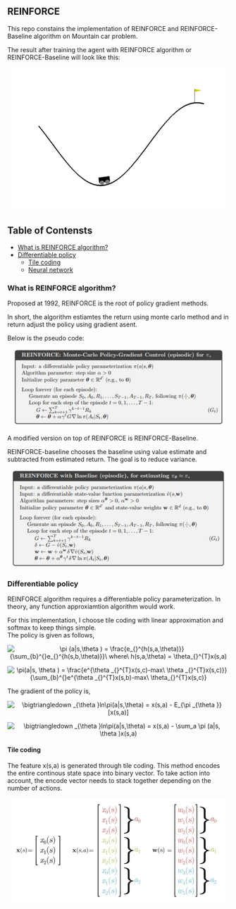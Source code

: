 ## REINFORCE
This repo constains the implementation of REINFORCE and REINFORCE-Baseline algorithm on Mountain car problem.

The result after training the agent with REINFORCE algorithm or REINFORCE-Baseline will look like this:

<p align="center">
<img src="./readme_gif/mountain_car_agent_eps7700.gif" width="488"/>
</p>


## Table of Contensts
* [What is REINFORCE algorithm?](#what-is-reinforce-algorithm)
* [Differentiable policy](#differentiable-policy)
    * [Tile coding](#tile-coding)
    * [Neural network](#neural-network)
### What is REINFORCE algorithm?

Proposed at 1992, REINFORCE is the root of policy gradient methods.  <br/>

In short, the algorithm estiamtes the return using monte carlo method and in return adjust the policy using gradient asent. <br/>

Below is the pseudo code:
<p align="center">
<img src="./readme_pic/REINFORCE.JPG" width="488"/>
</p>

A modified version on top of REINFORCE is REINFORCE-Baseline. <br/>

REINFORCE-baseline chooses the baseline using value estimate and subtracted from estimated return. The goal is to reduce variance. <br/>
<p align="center">
<img src="./readme_pic/REINFORCE_baseline.JPG" width="488"/>
</p>

### Differentiable policy

REINFORCE algorithm requires a differentiable policy parameterization. In theory, any function approxiamtion algorithm would work. <br/> 

For this implementation, I choose tile coding with linear approximation and softmax to keep things simple. <br/>
The policy is given as follows, <br/>
<p align="center">
<img src="https://latex.codecogs.com/svg.image?\pi&space;(a|s,\theta&space;)&space;=&space;\frac{e_{}^{h(s,a,\theta)}}{\sum_{b}^{}e_{}^{h(s,b,\theta)}}\&space;where\&space;h(s,a,\theta)&space;=&space;\theta_{}^{T}x(s,a)" title="\pi (a|s,\theta ) = \frac{e_{}^{h(s,a,\theta)}}{\sum_{b}^{}e_{}^{h(s,b,\theta)}}\ where\ h(s,a,\theta) = \theta_{}^{T}x(s,a)" />
</p>

<p align="center">
<img src="https://latex.codecogs.com/svg.image?\pi(a|s,&space;\theta&space;)&space;=&space;\frac{e^{\theta&space;_{}^{T}x(s,c)-max\&space;\theta&space;_{}^{T}x(s,c)}}{\sum_{b}^{}e^{\theta&space;_{}^{T}x(s,b)-max\&space;\theta_{}^{T}x(s,c)}" title="\pi(a|s, \theta ) = \frac{e^{\theta _{}^{T}x(s,c)-max\ \theta _{}^{T}x(s,c)}}{\sum_{b}^{}e^{\theta _{}^{T}x(s,b)-max\ \theta_{}^{T}x(s,c)}" />
</p>

The gradient of the policy is, <br/>
<p align="center">
<img src="https://latex.codecogs.com/svg.image?\bigtriangledown&space;_{\theta&space;}ln\pi(a|s,\theta)&space;=&space;x(s,a)&space;-&space;E_{\pi&space;_{\theta&space;}}[x(s,a)]" title="\bigtriangledown _{\theta }ln\pi(a|s,\theta) = x(s,a) - E_{\pi _{\theta }}[x(s,a)]" />
</p>
<p align="center">
<img src="https://latex.codecogs.com/svg.image?\bigtriangledown&space;_{\theta&space;}ln\pi(a|s,\theta)&space;=&space;x(s,a)&space;-&space;\sum_a&space;\pi&space;(a|s,&space;\theta&space;)x(s,a)" title="\bigtriangledown _{\theta }ln\pi(a|s,\theta) = x(s,a) - \sum_a \pi (a|s, \theta )x(s,a)" />
</p>

#### Tile coding

The feature x(s,a) is generated through tile coding. This method encodes the entire continous state space into binary vector. To take action into account, the encode vector needs to stack together depending on the number of actions.
<p align="center">
<img src="./readme_pic/feature_representation.JPG" width="488"/>
</p>

